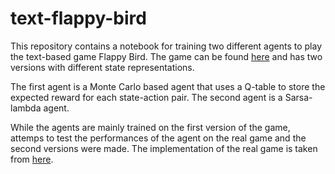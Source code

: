 # text-flappy-bird

This repository contains a notebook for training two different agents to play the text-based game Flappy Bird. The game can be found [here](https://gitlab-research.centralesupelec.fr/stergios.christodoulidis/text-flappy-bird-gym) and has two versions with different state representations.

The first agent is a Monte Carlo based agent that uses a Q-table to store the expected reward for each state-action pair. The second agent is a Sarsa-lambda agent.

While the agents are mainly trained on the first version of the game, attemps to test the performances of the agent on the real game and the second versions were made. The implementation of the real game is taken from [here](https://github.com/Talendar/flappy-bird-gym).